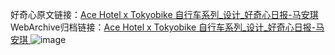 好奇心原文链接：[Ace Hotel x Tokyobike 自行车系列_设计_好奇心日报-马安琪 ](https://www.qdaily.com/articles/10394.html)
WebArchive归档链接：[Ace Hotel x Tokyobike 自行车系列_设计_好奇心日报-马安琪 ](http://web.archive.org/web/20190623160258/https://www.qdaily.com/articles/10394.html)
![image](http://ww3.sinaimg.cn/large/007d5XDply1g3vwhr2r73j30u0356kbj)